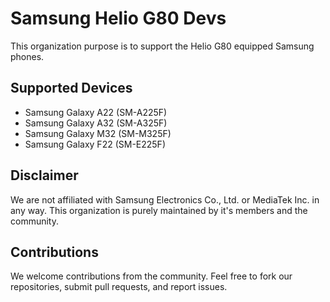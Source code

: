 # Samsung Helio G80 Devs

This organization purpose is to support the Helio G80 equipped Samsung phones.

## Supported Devices
- Samsung Galaxy A22 (SM-A225F)
- Samsung Galaxy A32 (SM-A325F)
- Samsung Galaxy M32 (SM-M325F)
- Samsung Galaxy F22 (SM-E225F)

## Disclaimer
We are not affiliated with Samsung Electronics Co., Ltd. or MediaTek Inc. in any way. This organization is purely maintained by it's members and the community.
## Contributions
We welcome contributions from the community. Feel free to fork our repositories, submit pull requests, and report issues.

<!--

**Here are some ideas to get you started:**

🙋‍♀️ A short introduction - what is your organization all about?
🌈 Contribution guidelines - how can the community get involved?
👩‍💻 Useful resources - where can the community find your docs? Is there anything else the community should know?
🍿 Fun facts - what does your team eat for breakfast?
🧙 Remember, you can do mighty things with the power of [Markdown](https://docs.github.com/github/writing-on-github/getting-started-with-writing-and-formatting-on-github/basic-writing-and-formatting-syntax)
-->
